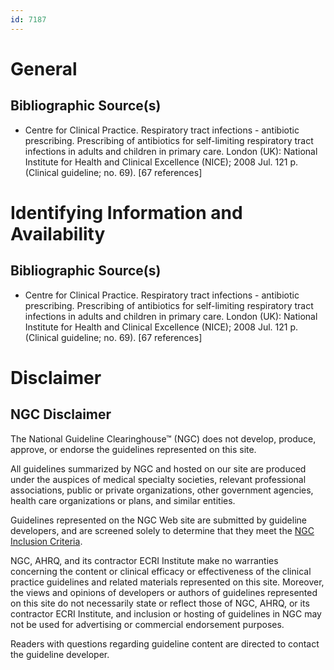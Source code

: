 ```yaml
---
id: 7187
---
```


# General

## Bibliographic Source(s)

- Centre for Clinical Practice. Respiratory tract infections - antibiotic prescribing. Prescribing of antibiotics for self-limiting respiratory tract infections in adults and children in primary care. London (UK): National Institute for Health and Clinical Excellence (NICE); 2008 Jul. 121 p. (Clinical guideline; no. 69). [67 references]

# Identifying Information and Availability

## Bibliographic Source(s)

- Centre for Clinical Practice. Respiratory tract infections - antibiotic prescribing. Prescribing of antibiotics for self-limiting respiratory tract infections in adults and children in primary care. London (UK): National Institute for Health and Clinical Excellence (NICE); 2008 Jul. 121 p. (Clinical guideline; no. 69). [67 references]

# Disclaimer

## NGC Disclaimer

The National Guideline Clearinghouse™ (NGC) does not develop, produce, approve, or endorse the guidelines represented on this site.

All guidelines summarized by NGC and hosted on our site are produced under the auspices of medical specialty societies, relevant professional associations, public or private organizations, other government agencies, health care organizations or plans, and similar entities.

Guidelines represented on the NGC Web site are submitted by guideline developers, and are screened solely to determine that they meet the [NGC Inclusion Criteria](/help-and-about/summaries/inclusion-criteria).

NGC, AHRQ, and its contractor ECRI Institute make no warranties concerning the content or clinical efficacy or effectiveness of the clinical practice guidelines and related materials represented on this site. Moreover, the views and opinions of developers or authors of guidelines represented on this site do not necessarily state or reflect those of NGC, AHRQ, or its contractor ECRI Institute, and inclusion or hosting of guidelines in NGC may not be used for advertising or commercial endorsement purposes.

Readers with questions regarding guideline content are directed to contact the guideline developer.

